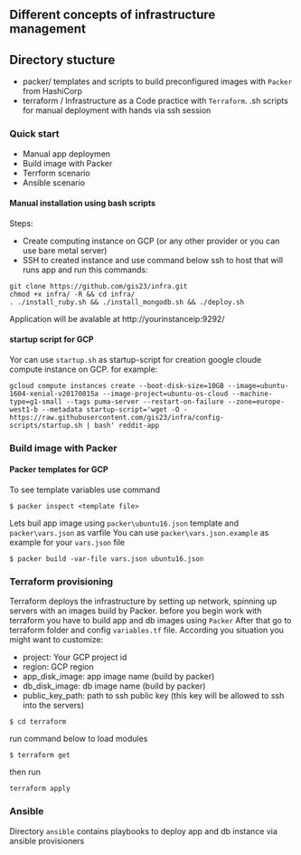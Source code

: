 ## Different concepts of infrastructure management

## Directory stucture 

* packer/ templates and scripts to build preconfigured images with `Packer` from HashiCorp  
* terraform / Infrastructure as a Code practice with `Terraform`.
.sh scripts for manual deployment with hands via ssh session

### Quick start

- Manual app deploymen
- Build image with Packer
- Terrform scenario 
- Ansible scenario


#### Manual installation using bash scripts

Steps:
- Create computing instance on GCP (or any other provider or you can use bare metal server)
- SSH to created instance and use command below
ssh to host that will runs app and run this commands:
```
git clone https://github.com/gis23/infra.git
chmod +x infra/ -R && cd infra/
. ./install_ruby.sh && ./install_mongodb.sh && ./deploy.sh
```

Application will be avalable at http://yourinstanceip:9292/


#### startup script for GCP
Yor can use `startup.sh` as startup-script for creation google cloude compute instance on GCP.
for example:
```
gcloud compute instances create --boot-disk-size=10GB --image=ubuntu-1604-xenial-v20170815a --image-project=ubuntu-os-cloud --machine-type=g1-small --tags puma-server --restart-on-failure --zone=europe-west1-b --metadata startup-script='wget -O - https://raw.githubusercontent.com/gis23/infra/config-scripts/startup.sh | bash' reddit-app
```

### Build image with Packer
#### Packer templates for GCP

To see template variables use command 

```
$ packer inspect <template file>
```

Lets buil app image using `packer\ubuntu16.json` template and `packer\vars.json` as varfile
You can use `packer\vars.json.example` as example for your `vars.json` file

```
$ packer build -var-file vars.json ubuntu16.json
```

### Terraform provisioning
Terraform deploys the infrastructure by setting up network, spinning up servers with an images build by Packer.
before you begin work with terraform you have to build app and db images using `Packer`
After that go to terraform folder and config `variables.tf` file.
According you situation you might want to customize:

* project: Your GCP project id
* region: GCP region
* app_disk_image: app image name (build by packer)
* db_disk_image: db image name (build by packer)
* public_key_path: path to ssh public key (this key will be allowed to ssh into the servers)  

```
$ cd terraform
```
run command below to load modules
```
$ terraform get
``` 
then run 
```
terraform apply
```

### Ansible
Directory `ansible` contains playbooks to deploy app and db instance via ansible provisioners